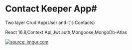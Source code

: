 
# Contact Keeper App#

Two layer Crud App(User and it`s Contacts)

React 16.8,Context Api,Jwt auth,Mongoose,MongoDb-Atlas

<a href="https://imgur.com/slnGsf9"><img src="https://i.imgur.com/slnGsf9.gif" title="source: imgur.com" /></a>
